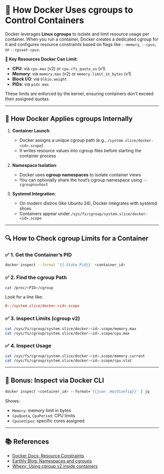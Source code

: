 # 🧠 How Docker Uses cgroups to Control Containers

Docker leverages **Linux cgroups** to isolate and limit resource usage per container. When you run a container, Docker creates a dedicated cgroup for it and configures resource constraints based on flags like `--memory`, `--cpus`, or `--cpuset-cpus`.

**🔧 Key Resources Docker Can Limit:**

- **CPU**: via `cpu.max` (v2) or `cpu.cfs_quota_us` (v1)
- **Memory**: via `memory.max` (v2) or `memory.limit_in_bytes` (v1)
- **Block I/O**: via `blkio.weight`
- **PIDs**: via `pids.max`

These limits are enforced by the kernel, ensuring containers don’t exceed their assigned quotas.

---

## 🧩 How Docker Applies cgroups Internally

1. **Container Launch**:

   - Docker assigns a unique cgroup path (e.g., `/system.slice/docker-<id>.scope`)
   - It writes resource values into cgroup files before starting the container process

2. **Namespace Isolation**:

   - Docker uses **cgroup namespaces** to isolate container views
   - You can optionally share the host’s cgroup namespace using `--cgroupns=host`

3. **Systemd Integration**:
   - On modern distros (like Ubuntu 24), Docker integrates with systemd slices
   - Containers appear under `/sys/fs/cgroup/system.slice/docker-<id>.scope`

---

## 🔍 How to Check cgroup Limits for a Container

### ✅ 1. Get the Container’s PID

```bash
docker inspect --format '{{.State.Pid}}' <container_id>
```

### ✅ 2. Find the cgroup Path

```bash
cat /proc/<PID>/cgroup
```

Look for a line like:

```ini
0::/system.slice/docker-<id>.scope
```

### ✅ 3. Inspect Limits (cgroup v2)

```bash
cat /sys/fs/cgroup/system.slice/docker-<id>.scope/memory.max
cat /sys/fs/cgroup/system.slice/docker-<id>.scope/cpu.max
```

### ✅ 4. Inspect Usage

```bash
cat /sys/fs/cgroup/system.slice/docker-<id>.scope/memory.current
cat /sys/fs/cgroup/system.slice/docker-<id>.scope/cpu.stat
```

---

## 📌 Bonus: Inspect via Docker CLI

```bash
docker inspect <container_id> --format='{{json .HostConfig}}' | jq
```

Shows:

- `Memory`: memory limit in bytes
- `CpuQuota`, `CpuPeriod`: CPU limits
- `CpusetCpus`: specific cores assigned

---

## 📚 References

- [Docker Docs: Resource Constraints](https://docs.docker.com/engine/containers/resource_constraints/)
- [Earthly Blog: Namespaces and cgroups](https://earthly.dev/blog/namespaces-and-cgroups-docker/)
- [Whexy: Using cgroup v2 inside containers](https://www.whexy.com/posts/cgroup-inside-containers)
